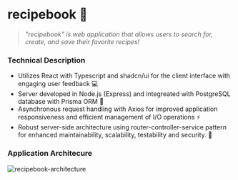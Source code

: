 # recipebook 🍝
> *"recipebook" is web application that allows users to search for, create, and save their favorite recipes!*

### Technical Description
- Utilizes React with Typescript and shadcn/ui for the client interface with engaging user feedback 💻
- Server developed in Node.js (Express) and integreated with PostgreSQL database with Prisma ORM 🐘
- Asynchronous request handling with Axios for improved application responsiveness and efficient management of I/O operations ⚡
- Robust server-side architecture using router-controller-service pattern for enhanced maintainability, scalability, testability and security. 🚀
### Application Architecure
![recipebook-architecture](https://github.com/user-attachments/assets/e76657ff-b08a-4aca-8507-b4c7afe0c0c2)
